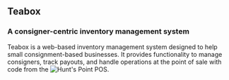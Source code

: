 ## Teabox
### A consigner-centric inventory management system

Teabox is a web-based inventory management system designed to help small consignment-based businesses.  It provides functionality to manage consigners, track payouts, and handle operations at the point of sale with code from the ![Hunt's Point POS](https://github.com/afaqurk/hunts-point-pos).
